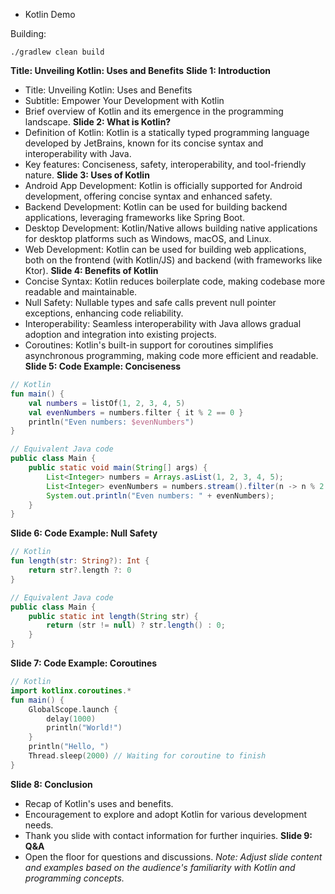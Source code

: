 * Kotlin Demo

Building:
```shell
./gradlew clean build
```

**Title: Unveiling Kotlin: Uses and Benefits**
**Slide 1: Introduction**
- Title: Unveiling Kotlin: Uses and Benefits
- Subtitle: Empower Your Development with Kotlin
- Brief overview of Kotlin and its emergence in the programming landscape.
  **Slide 2: What is Kotlin?**
- Definition of Kotlin: Kotlin is a statically typed programming language developed by JetBrains, known for its concise syntax and interoperability with Java.
- Key features: Conciseness, safety, interoperability, and tool-friendly nature.
  **Slide 3: Uses of Kotlin**
- Android App Development: Kotlin is officially supported for Android development, offering concise syntax and enhanced safety.
- Backend Development: Kotlin can be used for building backend applications, leveraging frameworks like Spring Boot.
- Desktop Development: Kotlin/Native allows building native applications for desktop platforms such as Windows, macOS, and Linux.
- Web Development: Kotlin can be used for building web applications, both on the frontend (with Kotlin/JS) and backend (with frameworks like Ktor).
  **Slide 4: Benefits of Kotlin**
- Concise Syntax: Kotlin reduces boilerplate code, making codebase more readable and maintainable.
- Null Safety: Nullable types and safe calls prevent null pointer exceptions, enhancing code reliability.
- Interoperability: Seamless interoperability with Java allows gradual adoption and integration into existing projects.
- Coroutines: Kotlin's built-in support for coroutines simplifies asynchronous programming, making code more efficient and readable.
  **Slide 5: Code Example: Conciseness**
```kotlin
// Kotlin
fun main() {
    val numbers = listOf(1, 2, 3, 4, 5)
    val evenNumbers = numbers.filter { it % 2 == 0 }
    println("Even numbers: $evenNumbers")
}
```
```java
// Equivalent Java code
public class Main {
    public static void main(String[] args) {
        List<Integer> numbers = Arrays.asList(1, 2, 3, 4, 5);
        List<Integer> evenNumbers = numbers.stream().filter(n -> n % 2 == 0).collect(Collectors.toList());
        System.out.println("Even numbers: " + evenNumbers);
    }
}
```
**Slide 6: Code Example: Null Safety**
```kotlin
// Kotlin
fun length(str: String?): Int {
    return str?.length ?: 0
}
```
```java
// Equivalent Java code
public class Main {
    public static int length(String str) {
        return (str != null) ? str.length() : 0;
    }
}
```
**Slide 7: Code Example: Coroutines**
```kotlin
// Kotlin
import kotlinx.coroutines.*
fun main() {
    GlobalScope.launch {
        delay(1000)
        println("World!")
    }
    println("Hello, ")
    Thread.sleep(2000) // Waiting for coroutine to finish
}
```
**Slide 8: Conclusion**
- Recap of Kotlin's uses and benefits.
- Encouragement to explore and adopt Kotlin for various development needs.
- Thank you slide with contact information for further inquiries.
  **Slide 9: Q&A**
- Open the floor for questions and discussions.
  *Note: Adjust slide content and examples based on the audience's familiarity with Kotlin and programming concepts.*
